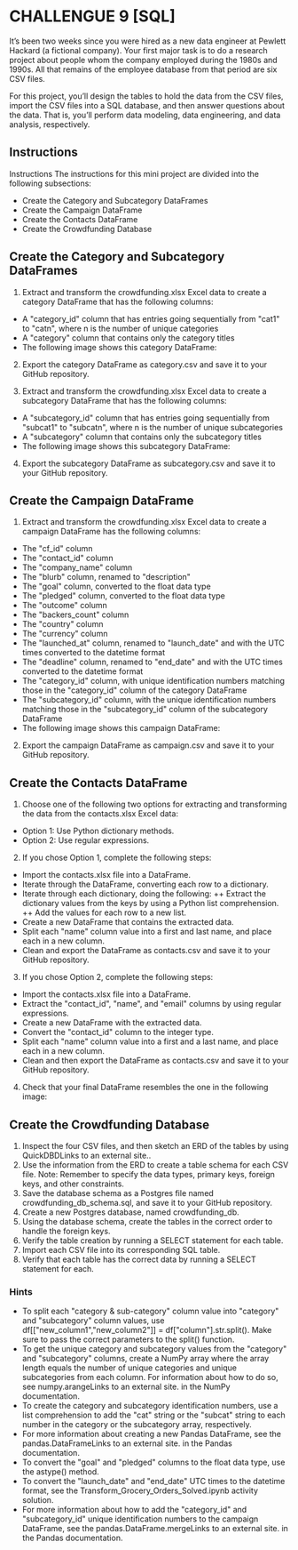 # CHALLENGUE 9 [SQL]


It’s been two weeks since you were hired as a new data engineer at Pewlett Hackard (a fictional company). Your first major task is to do a research project about people whom the company employed during the 1980s and 1990s. All that remains of the employee database from that period are six CSV files.

For this project, you’ll design the tables to hold the data from the CSV files, import the CSV files into a SQL database, and then answer questions about the data. That is, you’ll perform data modeling, data engineering, and data analysis, respectively.


## Instructions

Instructions
The instructions for this mini project are divided into the following subsections:

+ Create the Category and Subcategory DataFrames
+ Create the Campaign DataFrame
+ Create the Contacts DataFrame
+ Create the Crowdfunding Database


## Create the Category and Subcategory DataFrames

1. Extract and transform the crowdfunding.xlsx Excel data to create a category DataFrame that has the following columns:

+ A "category_id" column that has entries going sequentially from "cat1" to "catn", where n is the number of unique categories
+ A "category" column that contains only the category titles
+ The following image shows this category DataFrame:





2. Export the category DataFrame as category.csv and save it to your GitHub repository.

3. Extract and transform the crowdfunding.xlsx Excel data to create a subcategory DataFrame that has the following columns:

+ A "subcategory_id" column that has entries going sequentially from "subcat1" to "subcatn", where n is the number of unique subcategories
+ A "subcategory" column that contains only the subcategory titles
+ The following image shows this subcategory DataFrame:




4. Export the subcategory DataFrame as subcategory.csv and save it to your GitHub repository.




## Create the Campaign DataFrame

1. Extract and transform the crowdfunding.xlsx Excel data to create a campaign DataFrame has the following columns:

+ The "cf_id" column
+ The "contact_id" column
+ The "company_name" column
+ The "blurb" column, renamed to "description"
+ The "goal" column, converted to the float data type
+ The "pledged" column, converted to the float data type
+ The "outcome" column 
+ The "backers_count" column
+ The "country" column
+ The "currency" column
+ The "launched_at" column, renamed to "launch_date" and with the UTC times converted to the datetime format
+ The "deadline" column, renamed to "end_date" and with the UTC times converted to the datetime format
+ The "category_id" column, with unique identification numbers matching those in the "category_id" column of the category DataFrame
+ The "subcategory_id" column, with the unique identification numbers matching those in the "subcategory_id" column of the subcategory DataFrame
+ The following image shows this campaign DataFrame:






2. Export the campaign DataFrame as campaign.csv and save it to your GitHub repository.


   

## Create the Contacts DataFrame

1. Choose one of the following two options for extracting and transforming the data from the contacts.xlsx Excel data:
+ Option 1: Use Python dictionary methods.
+ Option 2: Use regular expressions.

2. If you chose Option 1, complete the following steps:
+ Import the contacts.xlsx file into a DataFrame.
+ Iterate through the DataFrame, converting each row to a dictionary.
+ Iterate through each dictionary, doing the following:
++ Extract the dictionary values from the keys by using a Python list comprehension.
++ Add the values for each row to a new list.
+ Create a new DataFrame that contains the extracted data.
+ Split each "name" column value into a first and last name, and place each in a new column.
+ Clean and export the DataFrame as contacts.csv and save it to your GitHub repository.

3. If you chose Option 2, complete the following steps:
+ Import the contacts.xlsx file into a DataFrame.
+ Extract the "contact_id", "name", and "email" columns by using regular expressions.
+ Create a new DataFrame with the extracted data.
+ Convert the "contact_id" column to the integer type.
+ Split each "name" column value into a first and a last name, and place each in a new column.
+ Clean and then export the DataFrame as contacts.csv and save it to your GitHub repository.

4. Check that your final DataFrame resembles the one in the following image:


## Create the Crowdfunding Database

1. Inspect the four CSV files, and then sketch an ERD of the tables by using QuickDBDLinks to an external site..
2. Use the information from the ERD to create a table schema for each CSV file.
Note: Remember to specify the data types, primary keys, foreign keys, and other constraints.
3. Save the database schema as a Postgres file named crowdfunding_db_schema.sql, and save it to your GitHub repository.
4. Create a new Postgres database, named crowdfunding_db.
5. Using the database schema, create the tables in the correct order to handle the foreign keys.
6. Verify the table creation by running a SELECT statement for each table.
7. Import each CSV file into its corresponding SQL table.
8. Verify that each table has the correct data by running a SELECT statement for each.


### Hints

+ To split each "category & sub-category" column value into "category" and "subcategory" column values, use df[["new_column1","new_column2"]] = df["column"].str.split(). Make sure to pass the correct parameters to the split() function.
+ To get the unique category and subcategory values from the "category" and "subcategory" columns, create a NumPy array where the array length equals the number of unique categories and unique subcategories from each column. For information about how to do so, see numpy.arangeLinks to an external site. in the NumPy documentation.
+ To create the category and subcategory identification numbers, use a list comprehension to add the "cat" string or the "subcat" string to each number in the category or the subcategory array, respectively.
+ For more information about creating a new Pandas DataFrame, see the pandas.DataFrameLinks to an external site. in the Pandas documentation.
+ To convert the "goal" and "pledged" columns to the float data type, use the astype() method.
+ To convert the "launch_date" and "end_date" UTC times to the datetime format, see the Transform_Grocery_Orders_Solved.ipynb activity solution.
+ For more information about how to add the "category_id" and "subcategory_id" unique identification numbers to the campaign DataFrame, see the pandas.DataFrame.mergeLinks to an external site. in the Pandas documentation.
